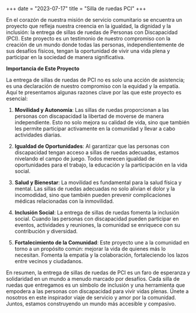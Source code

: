 +++
date = "2023-07-17"
title = "Silla de ruedas PCI"
+++

En el corazón de nuestra misión de servicio comunitario se encuentra un proyecto que refleja nuestra creencia en la igualdad, la dignidad y la inclusión: la entrega de sillas de ruedas de Personas con Discapacidad (PCI). Este proyecto es un testimonio de nuestro compromiso con la creación de un mundo donde todas las personas, independientemente de sus desafíos físicos, tengan la oportunidad de vivir una vida plena y participar en la sociedad de manera significativa.

<!--more-->

**Importancia de Este Proyecto**

La entrega de sillas de ruedas de PCI no es solo una acción de asistencia; es una declaración de nuestro compromiso con la equidad y la empatía. Aquí te presentamos algunas razones clave por las que este proyecto es esencial:

1. **Movilidad y Autonomía**: Las sillas de ruedas proporcionan a las personas con discapacidad la libertad de moverse de manera independiente. Esto no solo mejora su calidad de vida, sino que también les permite participar activamente en la comunidad y llevar a cabo actividades diarias.

2. **Igualdad de Oportunidades**: Al garantizar que las personas con discapacidad tengan acceso a sillas de ruedas adecuadas, estamos nivelando el campo de juego. Todos merecen igualdad de oportunidades para el trabajo, la educación y la participación en la vida social.

3. **Salud y Bienestar**: La movilidad es fundamental para la salud física y mental. Las sillas de ruedas adecuadas no solo alivian el dolor y la incomodidad, sino que también pueden prevenir complicaciones médicas relacionadas con la inmovilidad.

4. **Inclusión Social**: La entrega de sillas de ruedas fomenta la inclusión social. Cuando las personas con discapacidad pueden participar en eventos, actividades y reuniones, la comunidad se enriquece con su contribución y diversidad.

5. **Fortalecimiento de la Comunidad**: Este proyecto une a la comunidad en torno a un propósito común: mejorar la vida de quienes más lo necesitan. Fomenta la empatía y la colaboración, fortaleciendo los lazos entre vecinos y ciudadanos.

En resumen, la entrega de sillas de ruedas de PCI es un faro de esperanza y solidaridad en un mundo a menudo marcado por desafíos. Cada silla de ruedas que entregamos es un símbolo de inclusión y una herramienta que empodera a las personas con discapacidad para vivir vidas plenas. Únete a nosotros en este inspirador viaje de servicio y amor por la comunidad. Juntos, estamos construyendo un mundo más accesible y compasivo. 
